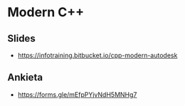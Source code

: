 # Modern C++

## Slides

* https://infotraining.bitbucket.io/cpp-modern-autodesk


## Ankieta 

* https://forms.gle/mEfpPYjvNdH5MNHg7